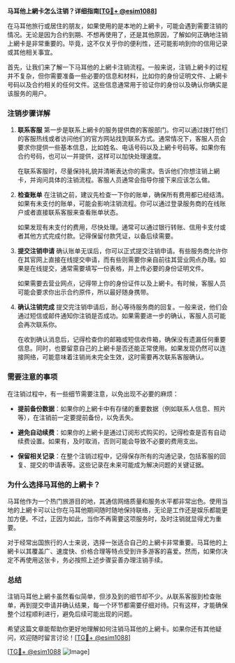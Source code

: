 **马耳他上網卡怎么注销？详细指南[[TG💪+ @esim1088](https://t.me/s/esim1088)]**

在马耳他旅行或居住的朋友，如果使用的是本地的上網卡，可能会遇到需要注销的情况。无论是因为合约到期、不想再使用了，还是其他原因，了解如何正确地注销上網卡是非常重要的。毕竟，这不仅关乎你的便利性，还可能影响到你的信用记录或其他相关事宜。

首先，让我们来了解一下马耳他的上網卡注销流程。一般来说，注销上網卡的过程并不复杂，但你需要准备一些必要的信息和材料，比如你的身份证明文件、上網卡号码以及合约相关的任何文件。这些信息通常用于验证你的身份以及确认你确实是该服务的用户。

### 注销步骤详解

1. **联系客服**
   第一步是联系上網卡的服务提供商的客服部门。你可以通过拨打他们的客服热线或者访问他们的官方网站找到联系方式。通常情况下，客服人员会要求你提供一些基本信息，比如姓名、电话号码以及上網卡号码等。如果你有合约号码，也可以一并提供，这样可以加快处理速度。

   在联系客服时，尽量保持礼貌并清晰表达你的需求。告诉他们你想注销上網卡，并询问具体的注销流程。客服人员通常会指导你接下来应该怎么做。

2. **检查账单**
   在注销之前，建议先检查一下你的账单，确保所有费用都已经结清。如果有未支付的账单，可能会影响注销流程。你可以通过登录服务商的在线账户或者直接联系客服来查看账单状态。

   如果发现有未支付的费用，尽快处理。通常可以通过银行转账、信用卡支付或者其他方式完成付款。记得保留付款凭证，以备后续需要。

3. **提交注销申请**
   确认账单无误后，你可以正式提交注销申请。有些服务商允许你在其官网上直接在线提交申请，而有些则需要你亲自前往其营业网点办理。如果是在线提交，通常需要填写一份表格，并上传必要的身份证明文件。

   如果需要去营业网点，记得带上你的身份证件以及上網卡。有时候，客服人员可能会要求你出示合约原件，所以最好随身携带。

4. **确认注销完成**
   提交完注销申请后，耐心等待服务商的回复。一般来说，他们会通过短信或邮件通知你注销是否成功。如果需要进一步的确认，客服人员可能会再次联系你。

   在收到确认消息后，记得检查你的邮箱或短信收件箱，确保没有遗漏任何重要信息。同时，也要留意自己的上網卡是否还能正常使用。如果发现仍然可以连接网络，可能意味着注销尚未完全生效，这时需要再次联系客服确认。

### 需要注意的事项

在注销过程中，有一些细节需要注意，以免出现不必要的麻烦：

- **提前备份数据**：如果你的上網卡中有存储的重要数据（例如联系人信息、照片等），在注销前一定要提前备份，以免丢失。
  
- **避免自动续费**：如果你的上網卡是通过订阅形式购买的，记得检查是否有自动续费设置。如果有，及时取消，否则可能会导致不必要的费用支出。

- **保留相关记录**：在整个注销过程中，记得保存所有的沟通记录，包括客服的回复、提交的申请表等。这些记录在未来可能成为解决问题的关键证据。

### 为什么选择马耳他的上網卡？

马耳他作为一个热门旅游目的地，其通信网络质量和服务水平都非常出色。使用当地的上網卡可以让你在马耳他期间随时随地保持联络，无论是工作还是娱乐都能更加方便。不过，正因为如此，当你不再需要这项服务时，及时注销就显得尤为重要。

对于经常出国旅行的人士来说，选择一张适合自己的上網卡非常重要。马耳他的上網卡以其覆盖广、速度快、价格合理等特点受到许多游客的喜爱。然而，如果你决定不再使用这张卡，务必按照上述步骤妥善办理注销手续。

### 总结

注销马耳他上網卡虽然看似简单，但涉及到的细节却不少。从联系客服到检查账单，再到提交申请并确认结果，每一个环节都需要仔细对待。只有这样，才能确保整个过程顺利进行，避免后续可能出现的问题。

希望这篇文章能帮助你更好地理解如何注销马耳他的上網卡。如果你还有其他疑问，欢迎随时留言讨论！[[TG💪+ @esim1088](https://t.me/s/esim1088)] 

[[TG💪+ @esim1088](https://t.me/s/esim1088) ![Image](https://i.postimg.cc/4NQfJmqS/Snipaste-2025-05-13-00-14-12.png)]